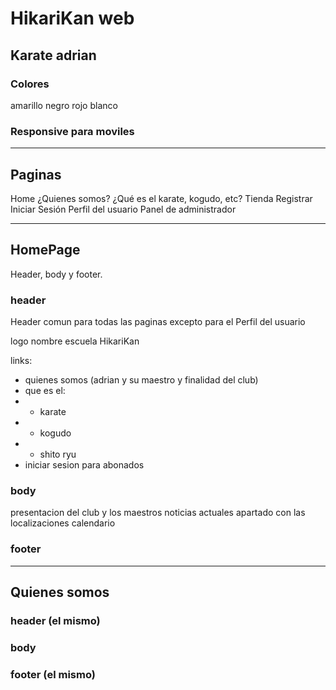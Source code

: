 # HikariKan web 
## Karate adrian

### Colores
amarillo
negro
rojo
blanco

### Responsive para moviles

---

## Paginas
Home
¿Quienes somos?
¿Qué es el karate, kogudo, etc?
Tienda
Registrar
Iniciar Sesión
Perfil del usuario
Panel de administrador

---

## HomePage
Header, body y footer.

### header
Header comun para todas las paginas excepto para el Perfil del usuario

logo
nombre escuela HikariKan

links:
- quienes somos (adrian y su maestro y finalidad del club)
- que es el:
-   - karate
-   - kogudo
-   - shito ryu
- iniciar sesion para abonados

### body
presentacion del club y los maestros
noticias actuales
apartado con las localizaciones
calendario

### footer

---

## Quienes somos
### header (el mismo)
### body
### footer (el mismo)